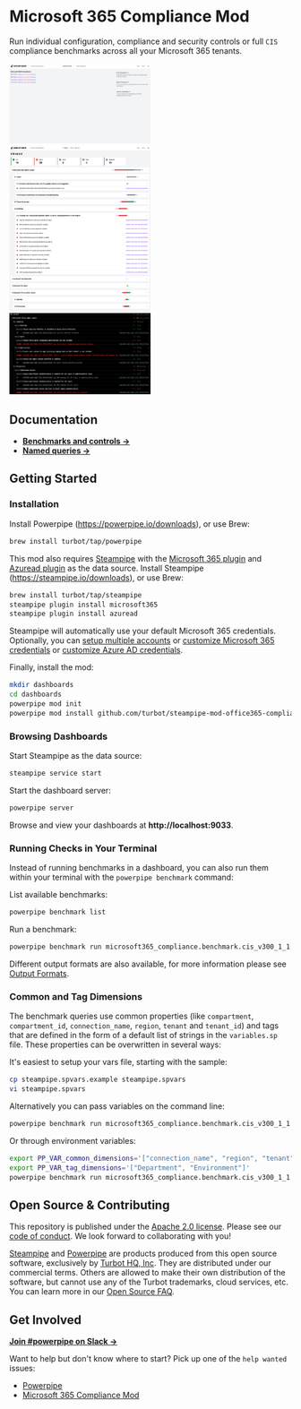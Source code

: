 # Microsoft 365 Compliance Mod

Run individual configuration, compliance and security controls or full `CIS` compliance benchmarks across all your Microsoft 365 tenants.

<img src="https://raw.githubusercontent.com/turbot/steampipe-mod-microsoft365-compliance/main/docs/microsoft365_compliance_dashboard.png" width="50%" type="thumbnail"/>
<img src="https://raw.githubusercontent.com/turbot/steampipe-mod-microsoft365-compliance/main/docs/microsoft365_compliance_cis_v300_dashboard.png" width="50%" type="thumbnail"/>
<img src="https://raw.githubusercontent.com/turbot/steampipe-mod-microsoft365-compliance/main/docs/microsoft365_compliance_cis_v300_terminal.png" width="50%" type="thumbnail"/>

## Documentation

- **[Benchmarks and controls →](https://hub.powerpipe.io/mods/turbot/microsoft365_compliance/controls)**
- **[Named queries →](https://hub.powerpipe.io/mods/turbot/microsoft365_compliance/queries)**

## Getting Started

### Installation

Install Powerpipe (https://powerpipe.io/downloads), or use Brew:

```sh
brew install turbot/tap/powerpipe
```

This mod also requires [Steampipe](https://steampipe.io) with the [Microsoft 365 plugin](https://hub.steampipe.io/plugins/turbot/microsoft365) and [Azuread plugin](https://hub.steampipe.io/plugins/turbot/azuread) as the data source. Install Steampipe (https://steampipe.io/downloads), or use Brew:

```sh
brew install turbot/tap/steampipe
steampipe plugin install microsoft365
steampipe plugin install azuread
```

Steampipe will automatically use your default Microsoft 365 credentials. Optionally, you can [setup multiple accounts](https://hub.steampipe.io/plugins/turbot/microsoft365#multi-account-connections) or [customize Microsoft 365 credentials](https://hub.steampipe.io/plugins/turbot/microsoft365#configuring-microsoft365-credentials) or [customize Azure AD credentials](https://hub.steampipe.io/plugins/turbot/azuread#configuring-azuread-credentials).

Finally, install the mod:

```sh
mkdir dashboards
cd dashboards
powerpipe mod init
powerpipe mod install github.com/turbot/steampipe-mod-office365-compliance
```

### Browsing Dashboards

Start Steampipe as the data source:

```sh
steampipe service start
```

Start the dashboard server:

```sh
powerpipe server
```

Browse and view your dashboards at **http://localhost:9033**.

### Running Checks in Your Terminal

Instead of running benchmarks in a dashboard, you can also run them within your
terminal with the `powerpipe benchmark` command:

List available benchmarks:

```sh
powerpipe benchmark list
```

Run a benchmark:

```sh
powerpipe benchmark run microsoft365_compliance.benchmark.cis_v300_1_1
```

Different output formats are also available, for more information please see
[Output Formats](https://powerpipe.io/docs/reference/cli/benchmark#output-formats).

### Common and Tag Dimensions

The benchmark queries use common properties (like `compartment`, `compartment_id`, `connection_name`, `region`, `tenant` and `tenant_id`) and tags that are defined in the form of a default list of strings in the `variables.sp` file. These properties can be overwritten in several ways:

It's easiest to setup your vars file, starting with the sample:

```sh
cp steampipe.spvars.example steampipe.spvars
vi steampipe.spvars
```

Alternatively you can pass variables on the command line:

```sh
powerpipe benchmark run microsoft365_compliance.benchmark.cis_v300_1_1 --var 'common_dimensions=["connection_name", "region", "tenant"]'
```

Or through environment variables:

```sh
export PP_VAR_common_dimensions='["connection_name", "region", "tenant"]'
export PP_VAR_tag_dimensions='["Department", "Environment"]'
powerpipe benchmark run microsoft365_compliance.benchmark.cis_v300_1_1
```

## Open Source & Contributing

This repository is published under the [Apache 2.0 license](https://www.apache.org/licenses/LICENSE-2.0). Please see our [code of conduct](https://github.com/turbot/.github/blob/main/CODE_OF_CONDUCT.md). We look forward to collaborating with you!

[Steampipe](https://steampipe.io) and [Powerpipe](https://powerpipe.io) are products produced from this open source software, exclusively by [Turbot HQ, Inc](https://turbot.com). They are distributed under our commercial terms. Others are allowed to make their own distribution of the software, but cannot use any of the Turbot trademarks, cloud services, etc. You can learn more in our [Open Source FAQ](https://turbot.com/open-source).

## Get Involved

**[Join #powerpipe on Slack →](https://turbot.com/community/join)**

Want to help but don't know where to start? Pick up one of the `help wanted` issues:

- [Powerpipe](https://github.com/turbot/powerpipe/labels/help%20wanted)
- [Microsoft 365 Compliance Mod](https://github.com/turbot/steampipe-mod-microsoft365-compliance/labels/help%20wanted)
